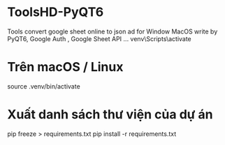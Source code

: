 # ToolsHD-PyQT6
Tools convert google sheet online to  json ad for Window MacOS write by PyQT6, Google Auth , Google Sheet API ...
venv\Scripts\activate  

# Trên macOS / Linux
source .venv/bin/activate  

# Xuất danh sách thư viện của dự án
pip freeze > requirements.txt
pip install -r requirements.txt
